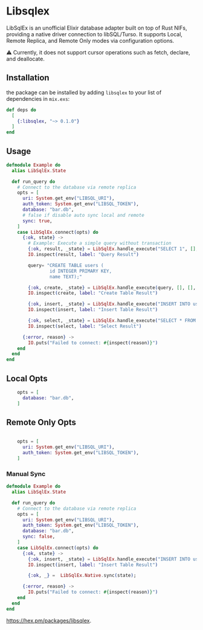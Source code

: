 # Libsqlex

LibSqlEx is an unofficial Elixir database adapter built on top of Rust NIFs, providing a native driver connection to libSQL/Turso. It supports Local, Remote Replica, and Remote Only modes via configuration options.

⚠️ Currently, it does not support cursor operations such as fetch, declare, and deallocate. 

## Installation

the package can be installed
by adding `libsqlex` to your list of dependencies in `mix.exs`:

```elixir
def deps do
  [
    {:libsqlex, "~> 0.1.0"}
  ]
end
```

## Usage
```elixir
defmodule Example do
  alias LibSqlEx.State

  def run_query do
    # Connect to the database via remote replica
    opts = [
      uri: System.get_env("LIBSQL_URI"),
      auth_token: System.get_env("LIBSQL_TOKEN"),
      database: "bar.db",
      # false if disable auto sync local and remote
      sync: true,
    ]
    case LibSqlEx.connect(opts) do
      {:ok, state} ->
        # Example: Execute a simple query without transaction
        {:ok, result, _state} = LibSqlEx.handle_execute("SELECT 1", [], [], state)
        IO.inspect(result, label: "Query Result")

        query= "CREATE TABLE users (
                id INTEGER PRIMARY KEY,
                name TEXT);"

        {:ok, create, _state} = LibSqlEx.handle_execute(query, [], [], state)
        IO.inspect(create, label: "Create Table Result")

        {:ok, insert, _state} = LibSqlEx.handle_execute("INSERT INTO users (name) VALUES (?)", ["Alice"], [], state)
        IO.inspect(insert, label: "Insert Table Result")

        {:ok, select, _state} = LibSqlEx.handle_execute("SELECT * FROM USERS;", [], [], state)
        IO.inspect(select, label: "Select Result")

      {:error, reason} ->
        IO.puts("Failed to connect: #{inspect(reason)}")
    end
  end
end
```

## Local Opts
```elixir
    opts = [
      database: "bar.db",
    ]

```

## Remote Only Opts
```elixir

    opts = [
      uri: System.get_env("LIBSQL_URI"),
      auth_token: System.get_env("LIBSQL_TOKEN"),
    ]
```

### Manual Sync
```elixir
defmodule Example do
  alias LibSqlEx.State

  def run_query do
    # Connect to the database via remote replica
    opts = [
      uri: System.get_env("LIBSQL_URI"),
      auth_token: System.get_env("LIBSQL_TOKEN"),
      database: "bar.db",
      sync: false,
    ]
    case LibSqlEx.connect(opts) do
      {:ok, state} ->
        {:ok, insert, _state} = LibSqlEx.handle_execute("INSERT INTO users (name) VALUES (?)", ["Alice"], [], state)
        IO.inspect(insert, label: "Insert Table Result")

        {:ok, _} =  LibSqlEx.Native.sync(state);

      {:error, reason} ->
        IO.puts("Failed to connect: #{inspect(reason)}")
    end
  end
end
```
<https://hex.pm/packages/libsqlex>.
